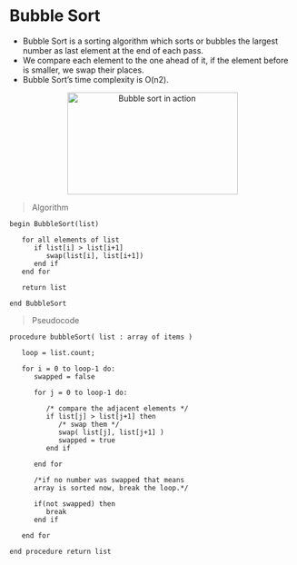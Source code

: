 # Bubble Sort

<ul>
  <li>Bubble Sort is a sorting algorithm which sorts or bubbles the largest number as last element at the end of each pass.</li>
  <li>We compare each element to the one ahead of it, if the element before is smaller, we swap their places.</li>
  <li>Bubble Sort’s time complexity is O(n2).</li>
</ul>

<p align="center">
   <img src="https://upload.wikimedia.org/wikipedia/commons/c/c8/Bubble-sort-example-300px.gif" alt="Bubble sort in action" width="300" height="180">
</p>

> Algorithm

````
begin BubbleSort(list)

   for all elements of list
      if list[i] > list[i+1]
         swap(list[i], list[i+1])
      end if
   end for
   
   return list
   
end BubbleSort

````

> Pseudocode

````
procedure bubbleSort( list : array of items )

   loop = list.count;
   
   for i = 0 to loop-1 do:
      swapped = false
		
      for j = 0 to loop-1 do:
      
         /* compare the adjacent elements */   
         if list[j] > list[j+1] then
            /* swap them */
            swap( list[j], list[j+1] )		 
            swapped = true
         end if
         
      end for
      
      /*if no number was swapped that means 
      array is sorted now, break the loop.*/
      
      if(not swapped) then
         break
      end if
      
   end for
   
end procedure return list
````
